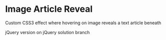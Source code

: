# Image Article Reveal

Custom CSS3 effect where hovering on image reveals a text article beneath

jQuery version on jQuery solution branch